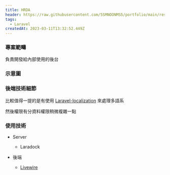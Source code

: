 ```yaml
---
title: HRDA
header: https://raw.githubusercontent.com/5SMNOONMS5/portfolio/main/resources/projects/hrda/hrda1.png
tags:
  - Laravel
createdAt: 2023-03-11T13:32:52.449Z
---
```


### 專案範疇

負責開發給內部使用的後台

### 示意圖

<smart-figure src="https://raw.githubusercontent.com/5SMNOONMS5/portfolio/main/resources/projects/hrda/hrda2.png"></smart-figure>

### 後端技術細節

比較值得一提的是有使用 [Laravel-localization](https://github.com/mcamara/laravel-localization) 來處理多語系

然後權限有分資料權限稍微複雜一點

### 使用技術

* Server
  * Laradock

* 後端
  * [Livewire](https://laravel-livewire.com/)
